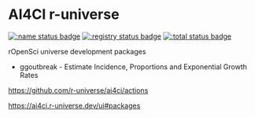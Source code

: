# AI4CI r-universe

[![:name status badge](https://ai4ci.r-universe.dev/badges/:name)](https://ai4ci.r-universe.dev)
[![:registry status badge](https://ai4ci.r-universe.dev/badges/:registry)](https://ai4ci.r-universe.dev)
[![:total status badge](https://ai4ci.r-universe.dev/badges/:total)](https://ai4ci.r-universe.dev)

rOpenSci universe development packages

* ggoutbreak - Estimate Incidence, Proportions and Exponential Growth Rates

https://github.com/r-universe/ai4ci/actions

https://ai4ci.r-universe.dev/ui#packages
